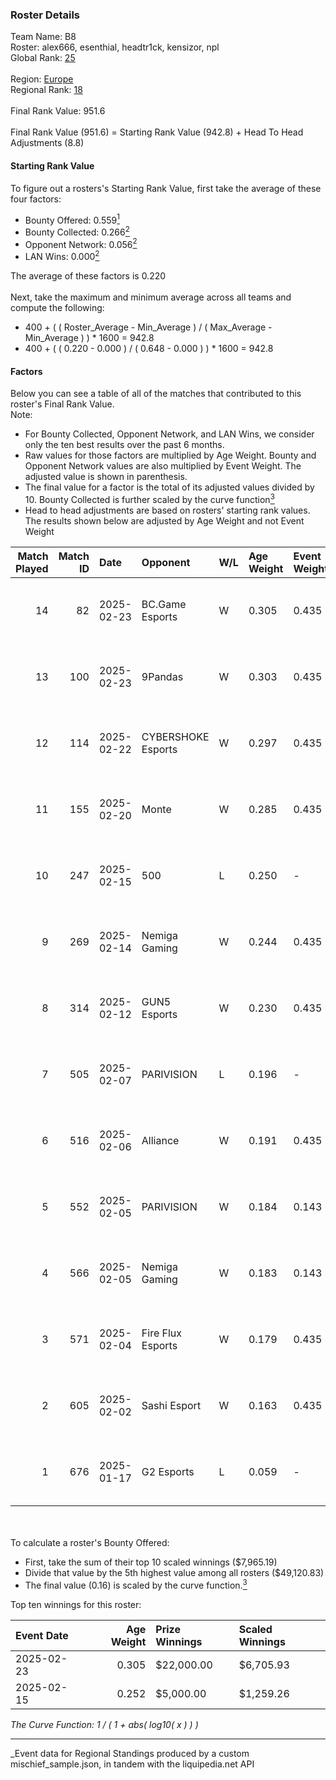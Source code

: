 ### Roster Details<br />
Team Name: B8<br />
Roster: alex666, esenthial, headtr1ck, kensizor, npl<br />
Global Rank: [25](../../standings_global_2025_07_07.md)<br />
<br />
Region: [Europe]( ../../standings_europe_2025_07_07.md)<br />
Regional Rank: [18]( ../../standings_europe_2025_07_07.md)<br />
<br />
Final Rank Value:  951.6<br />
<br />
Final Rank Value (951.6) = Starting Rank Value (942.8) + Head To Head Adjustments (8.8)<br />

#### Starting Rank Value<br />
To figure out a rosters's Starting Rank Value, first take the average of these four factors:<br />
- Bounty Offered: 0.559[<sup>1</sup>](#table2)
- Bounty Collected: 0.266[<sup>2</sup>](#table1)
- Opponent Network: 0.056[<sup>2</sup>](#table1)
- LAN Wins: 0.000[<sup>2</sup>](#table1)

The average of these factors is 0.220<br />
<br />
Next, take the maximum and minimum average across all teams and compute the following:<br />
- 400 + ( ( Roster_Average - Min_Average ) / ( Max_Average - Min_Average ) ) * 1600 = 942.8
- 400 + ( ( 0.220 - 0.000 ) / ( 0.648 - 0.000 ) ) * 1600 = 942.8


#### Factors<br />
Below you can see a table of all of the matches that contributed to this roster's Final Rank Value.<br />
Note:<br />

- For Bounty Collected, Opponent Network, and LAN Wins, we consider only the ten best results over the past 6 months.
- Raw values for those factors are multiplied by Age Weight. Bounty and Opponent Network values are also multiplied by Event Weight. The adjusted value is shown in parenthesis.
- The final value for a factor is the total of its adjusted values divided by 10. Bounty Collected is further scaled by the curve function[<sup>3</sup>](#curveFunction)
- Head to head adjustments are based on rosters' starting rank values. The results shown below are adjusted by Age Weight and not Event Weight
<span id="table1"></span><br />


| Match Played | Match ID | Date       | Opponent           | W/L | Age Weight | Event Weight | Bounty Collected | Opponent Network | LAN Wins  | H2H Adj. | Roster                                       |
| -: | -: | :- | :- | :- | :- | :- | :- | :- | :- | -: | :- |
|           14 |       82 | 2025-02-23 | BC.Game Esports    | W   | 0.305      | 0.435        | 0.062 (0.008)    | 1.000 (0.132)    | 0 (0.000) |     4.62 | alex666, esenthial, headtr1ck, kensizor, npl |
|           13 |      100 | 2025-02-23 | 9Pandas            | W   | 0.303      | 0.435        | 0.036 (0.005)    | 0.239 (0.031)    | 0 (0.000) |     2.92 | alex666, esenthial, headtr1ck, kensizor, npl |
|           12 |      114 | 2025-02-22 | CYBERSHOKE Esports | W   | 0.297      | 0.435        | 0.012 (0.002)    | 1.000 (0.129)    | 0 (0.000) |     2.90 | alex666, esenthial, headtr1ck, kensizor, npl |
|           11 |      155 | 2025-02-20 | Monte              | W   | 0.285      | 0.435        | 0.000 (0.000)    | 0.348 (0.043)    | 0 (0.000) |     0.99 | alex666, esenthial, headtr1ck, kensizor, npl |
|           10 |      247 | 2025-02-15 | 500                | L   | 0.250      | -            | -                | -                | -         |    -3.99 | alex666, esenthial, headtr1ck, kensizor, npl |
|            9 |      269 | 2025-02-14 | Nemiga Gaming      | W   | 0.244      | 0.435        | 0.010 (0.001)    | 0.251 (0.027)    | 0 (0.000) |     1.84 | alex666, esenthial, headtr1ck, kensizor, npl |
|            8 |      314 | 2025-02-12 | GUN5 Esports       | W   | 0.230      | 0.435        | 0.012 (0.001)    | 0.115 (0.011)    | 0 (0.000) |     1.78 | alex666, esenthial, headtr1ck, kensizor, npl |
|            7 |      505 | 2025-02-07 | PARIVISION         | L   | 0.196      | -            | -                | -                | -         |    -5.44 | alex666, esenthial, headtr1ck, kensizor, npl |
|            6 |      516 | 2025-02-06 | Alliance           | W   | 0.191      | 0.435        | 0.000 (0.000)    | 0.702 (0.058)    | 0 (0.000) |     0.59 | alex666, esenthial, headtr1ck, kensizor, npl |
|            5 |      552 | 2025-02-05 | PARIVISION         | W   | 0.184      | 0.143        | 0.000 (0.000)    | 0.998 (0.026)    | 0 (0.000) |     0.68 | alex666, esenthial, headtr1ck, kensizor, npl |
|            4 |      566 | 2025-02-05 | Nemiga Gaming      | W   | 0.183      | 0.143        | 0.010 (0.000)    | -                | 0 (0.000) |     1.41 | alex666, esenthial, headtr1ck, kensizor, npl |
|            3 |      571 | 2025-02-04 | Fire Flux Esports  | W   | 0.179      | 0.435        | 0.000 (0.000)    | 0.790 (0.061)    | 0 (0.000) |     0.59 | alex666, esenthial, headtr1ck, kensizor, npl |
|            2 |      605 | 2025-02-02 | Sashi Esport       | W   | 0.163      | 0.435        | -                | 0.523 (0.037)    | -         |     0.53 | alex666, esenthial, headtr1ck, kensizor, npl |
|            1 |      676 | 2025-01-17 | G2 Esports         | L   | 0.059      | -            | -                | -                | -         |    -0.62 | alex666, esenthial, headtr1ck, kensizor, npl |

<br />
<span id="table2"></span><br />
To calculate a roster's Bounty Offered:<br />

- First, take the sum of their top 10 scaled winnings ($7,965.19)
- Divide that value by the 5th highest value among all rosters ($49,120.83)
- The final value (0.16) is scaled by the curve function.[<sup>3</sup>](#curveFunction)

Top ten winnings for this roster:<br />

| Event Date | Age Weight | Prize Winnings | Scaled Winnings |
| :- | -: | :- | :- |
| 2025-02-23 |      0.305 | $22,000.00     | $6,705.93       |
| 2025-02-15 |      0.252 | $5,000.00      | $1,259.26       |


<span id="curveFunction"></span>_The Curve Function: 1 / ( 1 + abs( log10( x ) ) )_<br />

---
_Event data for Regional Standings produced by a custom mischief_sample.json, in tandem with the liquipedia.net API<br />
